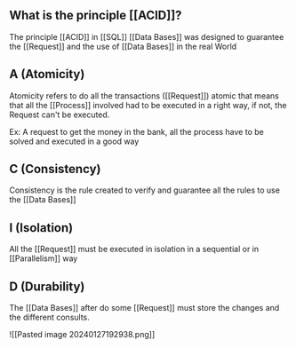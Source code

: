 ## What is the principle [[ACID]]?

The principle [[ACID]] in [[SQL]] [[Data Bases]] was designed to guarantee the [[Request]] and the use of [[Data Bases]] in the real World

## A (Atomicity)

Atomicity refers to do all the transactions ([[Request]]) atomic that means that all the [[Process]] involved had to be executed in a right way, if not, the Request can't be executed.

Ex: A request to get the money in the bank, all the process have to be solved and executed in a good way

## C (Consistency)

Consistency is the rule created to verify and guarantee all the rules to use the [[Data Bases]]

## I (Isolation)

All the [[Request]] must be executed in isolation in a sequential or in [[Parallelism]] way

## D (Durability)

The [[Data Bases]] after do some [[Request]] must store the changes and the different consults.

![[Pasted image 20240127192938.png]]
